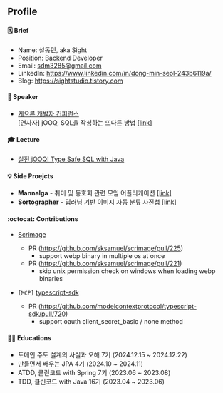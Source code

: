 ## Profile  

#### 🗓️ Brief 
* Name: 설동민, aka Sight <br/>
* Position: Backend Developer <br/>
* Email: sdm3285@gmail.com <br/>
* LinkedIn: https://www.linkedin.com/in/dong-min-seol-243b6119a/
* Blog: https://sightstudio.tistory.com

#### 📢 Speaker 
- [게으른 개발자 컨퍼런스](https://lazydevconf.github.io)
<br> [연사자] jOOQ, SQL을 작성하는 또다른 방법 [[link]](https://github.com/lazyconf-dev/2024-lazydevconf/tree/main/presentation)

#### 🎓 Lecture
- [실전 jOOQ! Type Safe SQL with Java](https://inf.run/2Fxib)

#### 💡 Side Proejcts

- **Mannalga** - 취미 및 동호회 관련 모임 어플리케이션 [[link]](https://github.com/TASK-FORCE/mannalga-api)
- **Sortographer** - 딥러닝 기반 이미지 자동 분류 사진첩 [[link]](https://github.com/SightStudio/Sortographer)

#### :octocat: Contributions
- [Scrimage](https://github.com/sksamuel/scrimage) 
  - PR (https://github.com/sksamuel/scrimage/pull/225) 
    - support webp binary in multiple os at once
  - PR (https://github.com/sksamuel/scrimage/pull/221)
    - skip unix permission check on windows when loading webp binaries
   
- `[MCP]` [typescript-sdk](https://github.com/modelcontextprotocol/typescript-sdk)
  - PR (https://github.com/modelcontextprotocol/typescript-sdk/pull/720)
    - support oauth client_secret_basic / none method

#### 👨‍🎓 Educations

- 도메인 주도 설계의 사실과 오해 7기 (2024.12.15 ~ 2024.12.22)
- 만들면서 배우는 JPA 4기 (2024.10 ~ 2024.11)
- ATDD, 클린코드 with Spring 7기 (2023.06 ~ 2023.08)
- TDD, 클린코드 with Java 16기 (2023.04 ~ 2023.06) 
